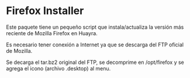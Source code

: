 # Firefox Installer

Este paquete tiene un pequeño script que instala/actualiza la versión más reciente de Mozilla Firefox en Huayra.

Es necesario tener conexión a Internet ya que se descarga del FTP oficial de Mozilla.

Se decarga el tar.bz2 original del FTP, se decomprime en /opt/firefox y se agrega el icono (archivo .desktop) al menu.


